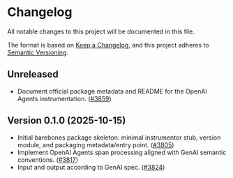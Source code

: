 # Changelog

All notable changes to this project will be documented in this file.

The format is based on [Keep a Changelog](https://keepachangelog.com/en/1.0.0/),
and this project adheres to [Semantic Versioning](https://semver.org/spec/v2.0.0.html).

## Unreleased
- Document official package metadata and README for the OpenAI Agents instrumentation.
  ([#3859](https://github.com/open-telemetry/opentelemetry-python-contrib/pull/3859))

## Version 0.1.0 (2025-10-15)

- Initial barebones package skeleton: minimal instrumentor stub, version module,
  and packaging metadata/entry point.
  ([#3805](https://github.com/open-telemetry/opentelemetry-python-contrib/pull/3805))
- Implement OpenAI Agents span processing aligned with GenAI semantic conventions.
  ([#3817](https://github.com/open-telemetry/opentelemetry-python-contrib/pull/3817))
- Input and output according to GenAI spec.
  ([#3824](https://github.com/open-telemetry/opentelemetry-python-contrib/pull/3824))
